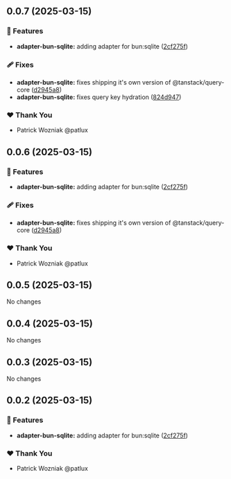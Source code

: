 ## 0.0.7 (2025-03-15)

### 🚀 Features

- **adapter-bun-sqlite:** adding adapter for bun:sqlite ([2cf275f](https://github.com/patlux/react-query-cache-persistent/commit/2cf275f))

### 🩹 Fixes

- **adapter-bun-sqlite:** fixes shipping it's own version of @tanstack/query-core ([d2945a8](https://github.com/patlux/react-query-cache-persistent/commit/d2945a8))
- **adapter-bun-sqlite:** fixes query key hydration ([824d947](https://github.com/patlux/react-query-cache-persistent/commit/824d947))

### ❤️ Thank You

- Patrick Wozniak @patlux

## 0.0.6 (2025-03-15)

### 🚀 Features

- **adapter-bun-sqlite:** adding adapter for bun:sqlite ([2cf275f](https://github.com/patlux/react-query-cache-persistent/commit/2cf275f))

### 🩹 Fixes

- **adapter-bun-sqlite:** fixes shipping it's own version of @tanstack/query-core ([d2945a8](https://github.com/patlux/react-query-cache-persistent/commit/d2945a8))

### ❤️ Thank You

- Patrick Wozniak @patlux

## 0.0.5 (2025-03-15)

No changes

## 0.0.4 (2025-03-15)

No changes

## 0.0.3 (2025-03-15)

No changes

## 0.0.2 (2025-03-15)

### 🚀 Features

- **adapter-bun-sqlite:** adding adapter for bun:sqlite ([2cf275f](https://github.com/patlux/react-query-cache-persistent/commit/2cf275f))

### ❤️ Thank You

- Patrick Wozniak @patlux


